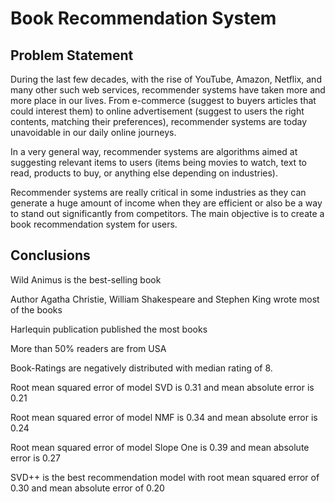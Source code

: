 # Book Recommendation System
## Problem Statement

During the last few decades, with the rise of YouTube, Amazon, Netflix, and many other such web services, recommender systems have taken more and more place in our lives. From e-commerce (suggest to buyers articles that could interest them) to online advertisement (suggest to users the right contents, matching their preferences), recommender systems are today unavoidable in our daily online journeys.

In a very general way, recommender systems are algorithms aimed at suggesting relevant items to users (items being movies to watch, text to read, products to buy, or anything else depending on industries).

Recommender systems are really critical in some industries as they can generate a huge amount of income when they are efficient or also be a way to stand out significantly from competitors. The main objective is to create a book recommendation system for users.

## Conclusions
Wild Animus is the best-selling book

Author Agatha Christie, William Shakespeare and Stephen King wrote most of the books

Harlequin publication published the most books

More than 50% readers are from USA

Book-Ratings are negatively distributed with median rating of 8.

Root mean squared error of model SVD is 0.31 and mean absolute error is 0.21

Root mean squared error of model NMF is 0.34 and mean absolute error is 0.24

Root mean squared error of model Slope One is 0.39 and mean absolute error is 0.27

SVD++ is the best recommendation model with root mean squared error of 0.30 and mean absolute error of 0.20


